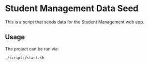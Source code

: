 # Student Management Data Seed

This is a script that seeds data for the Student Management web app.

## Usage

The project can be run via:

```sh
./scripts/start.sh
```